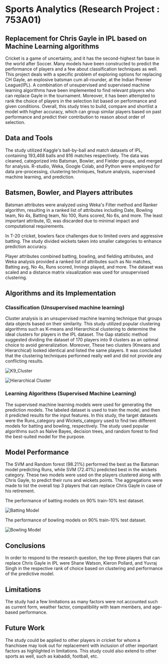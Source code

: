 # Sports Analytics (Research Project : 753A01)

## Replacement for Chris Gayle in IPL based on Machine Learning algorithms 

Cricket is a game of uncertainty, and it has the second-highest fan base in the world after Soccer. Many models have been constructed to predict the performance of players and a few about classification techniques as well. This project deals with a specific problem of exploring options for replacing CH Gayle, an explosive batsman cum all-rounder, at the Indian Premier League(IPL). A combination of unsupervised and supervised machine learning algorithms have
been implemented to find relevant players who can replace Gayle in the tournament. Moreover, it has been attempted to rank the choice of players in the selection list based on performance and given conditions. Overall, this study tries to build, compare and shortlist a model with higher accuracy, which can group similar players based on past performance and predict their contribution to reason about order of selection.

## Data and Tools
The study utilized Kaggle's ball-by-ball and match datasets of IPL, containing 193,468 balls and 816 matches respectively. The data was cleaned, categorized into Batsman, Bowler, and Fielder groups, and merged for analysis. R-studio, Weka, Google Colab, and Python were employed for data pre-processing, clustering techniques, feature analysis, supervised machine learning, and prediction.

## Batsmen, Bowler, and Players attributes 
Batsman attributes were analyzed using Weka's Filter method and Ranker algorithm, resulting in a ranked list of attributes including Date, Bowling team, No 4s, Batting team, No 100, Runs scored, No 6s, and more. The least important attribute, ID, was discarded due to minimal impact and computational requirements.

In T-20 cricket, bowlers face challenges due to limited overs and aggressive batting. The study divided wickets taken into smaller categories to enhance prediction accuracy.

Player attributes combined batting, bowling, and fielding attributes, and Weka analysis provided a ranked list of attributes such as No matches, Batting avg, No 4s, Runs scored, Innings played, and more. The dataset was scaled and a distance matrix visualization was used for unsupervised clustering.

## Algorithms and its Implementation
### Classification (Unsupervised machine learning)
Cluster analysis is an unsupervised machine learning technique that groups data objects based on their similarity. This study utilized popular clustering algorithms such as K-means and Hierarchical clustering to determine the ideal clusters for players in the IPL dataset. The Gap statistic method suggested dividing the dataset of 170 players into 9 clusters as an optimal choice to avoid generalization. Moreover, These two clusters (Kmeans and Hierarchical) looked identical and listed the same players. It was concluded that the clustering techniques performed really well and did not provide any conflicting results.


![K9_Cluster](https://github.com/biswas006/Research-Project-Sports-Analytics-PhD-level/blob/main/Appendices/K9_Cluster.png)


![Hierarchical Cluster](https://github.com/biswas006/Research-Project-Sports-Analytics-PhD-level/blob/main/Appendices/Hierarchical_Cluster.png)

### Learning Algorithms (Supervised Machine Learning)
The supervised machine learning models were used for generating the prediction models. The labeled dataset is used to train the model, and then it predicted results for the input features. In this study, the target datasets were the Runs_category and Wickets_category used to find two different models for batting and bowling, respectively. The study used popular algorithms such as Naïve Bayes, decision trees, and random forest to find the best-suited model for the purpose.

## Model Performance 
The SVM and Random forest (98.21%) performed the best as the Batsman model predicting Runs, while SVM (72.41%) predicted best in the wickets category. These two models were used on the players clustered along with Chris Gayle, to predict their runs and wickets points. The aggregations were made to list the overall top 3 players that can replace Chris Gayle in case of his retirement. 

The performance of batting models on 90% train-10% test dataset.

![Batting Model](https://github.com/biswas006/Research-Project-Sports-Analytics-PhD-level/blob/main/Appendices/Batting_model_90_10.png) 

The performance of bowling models on 90% train-10% test dataset.

![Bowling Model](https://github.com/biswas006/Research-Project-Sports-Analytics-PhD-level/blob/main/Appendices/Bowling_model_90_10.png) 

## Conclusions
In order to respond to the research question, the top three players that can replace Chris Gayle in IPL were Shane Watson, Kieron Pollard, and Yuvraj Singh in the respective rank of choice based on clustering and performance of the predictive model.

## Limitations
The study had a few limitations as many factors were not accounted such as current form, weather factor, compatibility with team members, and age-based performance.   

## Future Work
The study could be applied to other players in cricket for whom a franchisee may look out for replacement with inclusion of other important factors as highlighted in limitations. This study could also extend to other sports as well, such as kabaddi, football, etc.

